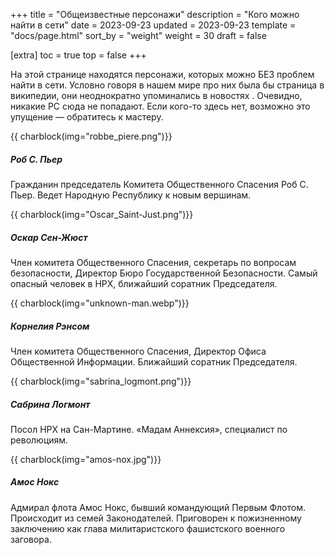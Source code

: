+++
title = "Общеизвестные персонажи"
description = "Кого можно найти в сети"
date = 2023-09-23
updated = 2023-09-23
template = "docs/page.html"
sort_by = "weight"
weight = 30
draft = false

[extra]
toc = true
top = false
+++

На этой странице находятся персонажи, которых можно БЕЗ проблем найти в сети. Условно говоря в нашем мире про них была бы страница в википедии, они неоднократно упоминались в новостях . Очевидно, никакие PC сюда не попадают. Если кого-то здесь нет, возможно это упущение — обратитесь к мастеру. 
 
 {{ charblock(img="robbe_piere.png")}}
 ##### Роб С. Пьер
Гражданин председатель Комитета Общественного Спасения Роб С. Пьер. Ведет Народную Республику к новым вершинам.

 {{ charblock(img="Oscar_Saint-Just.png")}}
 ##### Оскар Сен-Жюст
Член комитета Общественного Спасения, секретарь по вопросам безопасности, Директор Бюро Государственной Безопасности. Самый опасный человек в НРХ, ближайший соратник Председателя.

 {{ charblock(img="unknown-man.webp")}}
 ##### Корнелия Рэнсом
Член комитета Общественного Спасения, Директор Офиса Общественной Информации. Ближайший соратник Председателя.

 {{ charblock(img="sabrina_logmont.png")}}
 ##### Сабрина Логмонт
Посол НРХ на Сан-Мартине. «Мадам Аннексия», специалист по революциям.

 {{ charblock(img="amos-nox.jpg")}}
 ##### Амос Нокс
Адмирал флота Амос Нокс, бывший командующий Первым Флотом. Происходит из семей Законодателей. Приговорен к пожизненному заключению как глава милитаристского фашистского военного заговора.

<br style="clear:both" >